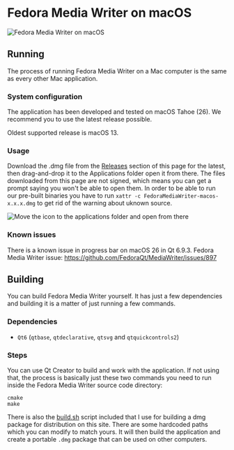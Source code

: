 # Fedora Media Writer on macOS

![Fedora Media Writer on macOS](/dist/screenshots/mac_main.png)

## Running

The process of running Fedora Media Writer on a Mac computer is the same as every other Mac application.

### System configuration

The application has been developed and tested on macOS Tahoe (26). We recommend you to use the latest release possible.

Oldest supported release is macOS 13.

### Usage

Download the .dmg file from the [Releases](../../releases) section of this page for the latest, then drag-and-drop it to the Applications folder open it from there. 
The files downloaded from this page are not signed, which means you can get a prompt saying you won't be able to open them. In order to be able to
run our pre-built binaries you have to run `xattr -c FedoraMediaWriter-macos-x.x.x.dmg` to get rid of the warning about uknown source.

![Move the icon to the applications folder and open from there](/dist/screenshots/mac_open.png)


### Known issues 

There is a known issue in progress bar on macOS 26 in Qt 6.9.3.
Fedora Media Writer issue: https://github.com/FedoraQt/MediaWriter/issues/897

## Building

You can build Fedora Media Writer yourself. It has just a few dependencies and building it is a matter of just running a few commands.

### Dependencies

* `Qt6` (`qtbase`, `qtdeclarative`, `qtsvg` and `qtquickcontrols2`)

### Steps

You can use Qt Creator to build and work with the application. If not using that, the process is basically just these two commands you need to run inside the Fedora Media Writer source code directory:

```
cmake
make
```

There is also the [build.sh](/dist/mac/build.sh) script included that I use for building a dmg package for distribution on this site. There are some hardcoded paths which you can modify to match yours. It will then build the application and create a portable `.dmg` package that can be used on other computers.
